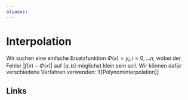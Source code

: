 ```yaml
---
aliases: 
---
```

# Interpolation 
Wir suchen eine einfache Ersatzfunktion $\Phi(x) = y_{i}, i=0,\dotso n$, wobei der Fehler $|f(x)-\Phi(x)|$ auf $[a,b]$ möglichst klein sein soll.
Wir können dafür verschiedene Verfahren verwenden:
![[Polynominterpolation]]


## Links